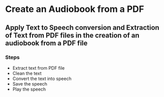 # Create an Audiobook from a PDF
## Apply Text to Speech conversion and Extraction of Text from PDF files in the creation of an audiobook from a PDF file
### Steps
- Extract text from PDF file
- Clean the text
- Convert the text into speech
- Save the speech
- Play the speech
